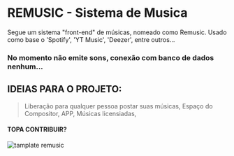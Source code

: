 # REMUSIC - Sistema de Musica
Segue um sistema "front-end" de músicas, nomeado como Remusic. Usado como base o 'Spotify', 'YT Music', 'Deezer', entre outros...

### No momento não emite sons, conexão com banco de dados nenhum...

## IDEIAS PARA O PROJETO:
> Liberação para qualquer pessoa postar suas músicas,
> Espaço do Compositor,
> APP,
> Músicas licensiadas,

#### TOPA CONTRIBUIR?

![tamplate remusic](https://user-images.githubusercontent.com/62067474/79252609-4e0e4000-7e58-11ea-9742-f6813d311a99.png)
